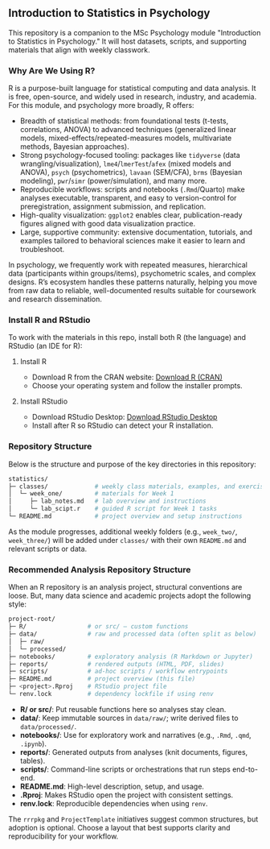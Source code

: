 ## Introduction to Statistics in Psychology

This repository is a companion to the MSc Psychology module "Introduction to Statistics in Psychology." It will host datasets, scripts, and supporting materials that align with weekly classwork.

### Why Are We Using R?

R is a purpose-built language for statistical computing and data analysis. It is free, open-source, and widely used in research, industry, and academia. For this module, and psychology more broadly, R offers:

- Breadth of statistical methods: from foundational tests (t-tests, correlations, ANOVA) to advanced techniques (generalized linear models, mixed-effects/repeated-measures models, multivariate methods, Bayesian approaches).
- Strong psychology-focused tooling: packages like `tidyverse` (data wrangling/visualization), `lme4`/`lmerTest`/`afex` (mixed models and ANOVA), `psych` (psychometrics), `lavaan` (SEM/CFA), `brms` (Bayesian modeling), `pwr`/`simr` (power/simulation), and many more.
- Reproducible workflows: scripts and notebooks (`.Rmd`/Quarto) make analyses executable, transparent, and easy to version-control for preregistration, assignment submission, and replication.
- High-quality visualization: `ggplot2` enables clear, publication-ready figures aligned with good data visualization practice.
- Large, supportive community: extensive documentation, tutorials, and examples tailored to behavioral sciences make it easier to learn and troubleshoot.

In psychology, we frequently work with repeated measures, hierarchical data (participants within groups/items), psychometric scales, and complex designs. R’s ecosystem handles these patterns naturally, helping you move from raw data to reliable, well-documented results suitable for coursework and research dissemination.


### Install R and RStudio

To work with the materials in this repo, install both R (the language) and RStudio (an IDE for R):

1. Install R
   - Download R from the CRAN website: [Download R (CRAN)](https://cran.r-project.org/)
   - Choose your operating system and follow the installer prompts.

2. Install RStudio
   - Download RStudio Desktop: [Download RStudio Desktop](https://posit.co/download/rstudio-desktop/)
   - Install after R so RStudio can detect your R installation.

### Repository Structure

Below is the structure and purpose of the key directories in this repository:

```bash
statistics/
├─ classes/             # weekly class materials, examples, and exercises
│  └─ week_one/         # materials for Week 1
│     ├─ lab_notes.md   # lab overview and instructions
│     └─ lab_scipt.r    # guided R script for Week 1 tasks
└─ README.md            # project overview and setup instructions
```

As the module progresses, additional weekly folders (e.g., `week_two/`, `week_three/`) will be added under `classes/` with their own `README.md` and relevant scripts or data.

### Recommended Analysis Repository Structure

When an R repository is an analysis project, structural conventions are loose. But, many data science and academic projects adopt the following style:

```bash
project-root/
├─ R/                 # or src/ — custom functions
├─ data/              # raw and processed data (often split as below)
│  ├─ raw/
│  └─ processed/
├─ notebooks/         # exploratory analysis (R Markdown or Jupyter)
├─ reports/           # rendered outputs (HTML, PDF, slides)
├─ scripts/           # ad‑hoc scripts / workflow entrypoints
├─ README.md          # project overview (this file)
├─ <project>.Rproj    # RStudio project file
└─ renv.lock          # dependency lockfile if using renv
```

- **R/ or src/**: Put reusable functions here so analyses stay clean.
- **data/**: Keep immutable sources in `data/raw/`; write derived files to `data/processed/`.
- **notebooks/**: Use for exploratory work and narratives (e.g., `.Rmd`, `.qmd`, `.ipynb`).
- **reports/**: Generated outputs from analyses (knit documents, figures, tables).
- **scripts/**: Command-line scripts or orchestrations that run steps end-to-end.
- **README.md**: High-level description, setup, and usage.
- **.Rproj**: Makes RStudio open the project with consistent settings.
- **renv.lock**: Reproducible dependencies when using `renv`.

The `rrrpkg` and `ProjectTemplate` initiatives suggest common structures, but adoption is optional. Choose a layout that best supports clarity and reproducibility for your workflow.
